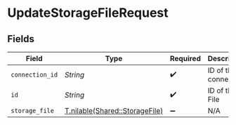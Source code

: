 # UpdateStorageFileRequest


## Fields

| Field                                                                | Type                                                                 | Required                                                             | Description                                                          |
| -------------------------------------------------------------------- | -------------------------------------------------------------------- | -------------------------------------------------------------------- | -------------------------------------------------------------------- |
| `connection_id`                                                      | *String*                                                             | :heavy_check_mark:                                                   | ID of the connection                                                 |
| `id`                                                                 | *String*                                                             | :heavy_check_mark:                                                   | ID of the File                                                       |
| `storage_file`                                                       | [T.nilable(Shared::StorageFile)](../../models/shared/storagefile.md) | :heavy_minus_sign:                                                   | N/A                                                                  |